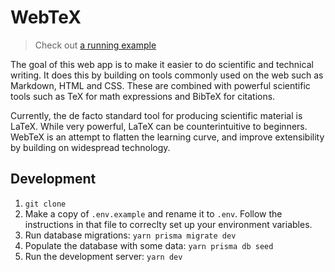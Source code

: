 # WebTeX

> Check out [a running example](https://webtex.vercel.app/)

The goal of this web app is to make it easier to do scientific and technical writing. It does this by building on tools commonly used on the web such as Markdown, HTML and CSS. These are combined with powerful scientific tools such as TeX for math expressions and BibTeX for citations.

Currently, the de facto standard tool for producing scientific material is LaTeX. While very powerful, LaTeX can be counterintuitive to beginners. WebTeX is an attempt to flatten the learning curve, and improve extensibility by building on widespread technology.

## Development

1. `git clone`
2. Make a copy of `.env.example` and rename it to `.env`. Follow the instructions in that file to correclty set up your environment variables.
3. Run database migrations: `yarn prisma migrate dev`
4. Populate the database with some data: `yarn prisma db seed`
5. Run the development server: `yarn dev`
